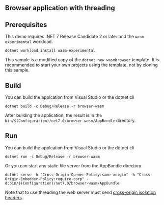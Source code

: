 ## Browser application with threading

## Prerequisites

This demo requires .NET 7 Release Candidate 2 or later and the `wasm-experimental` workload.

```
dotnet workload install wasm-experimental
```

This sample is a modified copy of the `dotnet new wasmbrowser` template. It is recommended to start
your own projects using the template, not by cloning this sample.


## Build

You can build the applcation from Visual Studio or the dotnet cli

```
dotnet build -c Debug/Release -r browser-wasm
```

After building the application, the result is in the `bin/$(Configuration)/net7.0/browser-wasm/AppBundle` directory.

## Run

You can build the applcation from Visual Studio or the dotnet cli

```
dotnet run -c Debug/Release -r browser-wasm
```

Or you can start any static file server from the AppBundle directory

```
dotnet serve -h "Cross-Origin-Opener-Policy:same-origin" -h "Cross-Origin-Embedder-Policy:require-corp" -d:bin/$(Configuration)/net7.0/browser-wasm/AppBundle
```

Note that to use threading the web server must send [cross-origin isolation headers](https://developer.mozilla.org/en-US/docs/Web/JavaScript/Reference/Global_Objects/SharedArrayBuffer#security_requirements).



